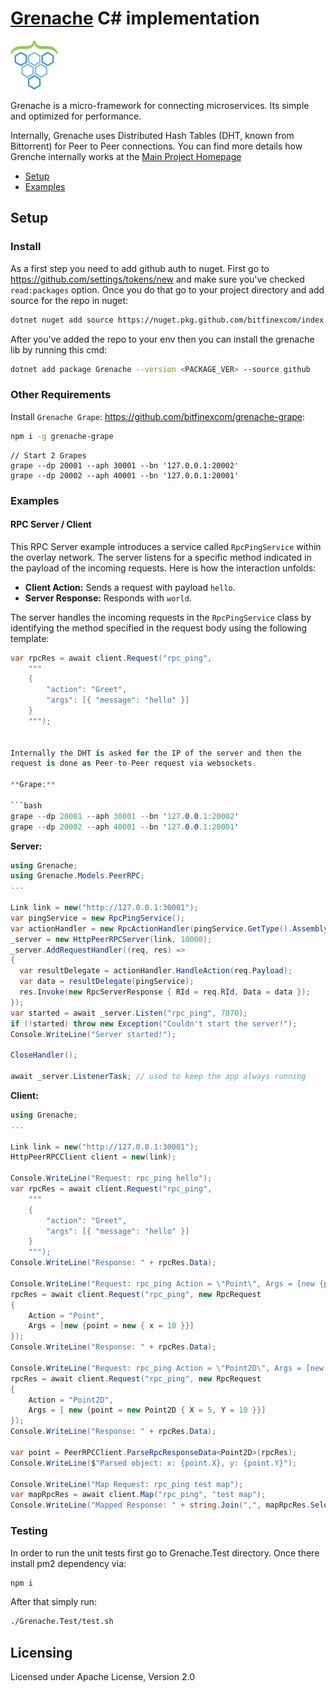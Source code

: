 # [Grenache](https://github.com/bitfinexcom/grenache) C# implementation

<img src="./packageIcon.png" width="15%" />

Grenache is a micro-framework for connecting microservices. Its simple and optimized for performance.

Internally, Grenache uses Distributed Hash Tables (DHT, known from Bittorrent) for Peer to Peer connections. You can find more details how Grenche internally works at the [Main Project Homepage](https://github.com/bitfinexcom/grenache)

 - [Setup](#setup)
 - [Examples](#examples)

## Setup

### Install

As a first step you need to add github auth to nuget. First go to https://github.com/settings/tokens/new and make sure you've checked `read:packages` option. Once you do that go to your project directory and add source for the repo in nuget:

```bash
dotnet nuget add source https://nuget.pkg.github.com/bitfinexcom/index.json ---name github --username <YOUR_GITHUB_USERNAME> --password <YOUR_GENERATED_TOKEN> --store-password-in-clear-text
```

After you've added the repo to your env then you can install the grenache lib by running this cmd:
```bash
dotnet add package Grenache --version <PACKAGE_VER> --source github
```

### Other Requirements

Install `Grenache Grape`: https://github.com/bitfinexcom/grenache-grape:

```bash
npm i -g grenache-grape
```

```
// Start 2 Grapes
grape --dp 20001 --aph 30001 --bn '127.0.0.1:20002'
grape --dp 20002 --aph 40001 --bn '127.0.0.1:20001'
```

### Examples

#### RPC Server / Client

This RPC Server example introduces a service called `RpcPingService` within the overlay network. The server listens for a specific method indicated in the payload of the incoming requests. Here is how the interaction unfolds:

- **Client Action:** Sends a request with payload `hello`.
- **Server Response:** Responds with `world`.

The server handles the incoming requests in the `RpcPingService` class by identifying the method specified in the request body using the following template:

```csharp
var rpcRes = await client.Request("rpc_ping",
    """
    {
        "action": "Greet",
        "args": [{ "message": "hello" }]
    }
    """);


Internally the DHT is asked for the IP of the server and then the
request is done as Peer-to-Peer request via websockets.

**Grape:**

```bash
grape --dp 20001 --aph 30001 --bn '127.0.0.1:20002'
grape --dp 20002 --aph 40001 --bn '127.0.0.1:20001'
```

**Server:**

```csharp
using Grenache;
using Grenache.Models.PeerRPC;
...

Link link = new("http://127.0.0.1:30001");
var pingService = new RpcPingService();
var actionHandler = new RpcActionHandler(pingService.GetType().Assembly);
_server = new HttpPeerRPCServer(link, 10000);
_server.AddRequestHandler((req, res) =>
{
  var resultDelegate = actionHandler.HandleAction(req.Payload);
  var data = resultDelegate(pingService);
  res.Invoke(new RpcServerResponse { RId = req.RId, Data = data });
});
var started = await _server.Listen("rpc_ping", 7070);
if (!started) throw new Exception("Couldn't start the server!");
Console.WriteLine("Server started!");

CloseHandler();

await _server.ListenerTask; // used to keep the app always running

```

**Client:**

```csharp
using Grenache;
...

Link link = new("http://127.0.0.1:30001");
HttpPeerRPCClient client = new(link);

Console.WriteLine("Request: rpc_ping hello");
var rpcRes = await client.Request("rpc_ping",
    """
    {
        "action": "Greet",
        "args": [{ "message": "hello" }]
    }
    """);
Console.WriteLine("Response: " + rpcRes.Data);

Console.WriteLine("Request: rpc_ping Action = \"Point\", Args = [new {point = new { x = \"10\" }}] Multiplies by 5");
rpcRes = await client.Request("rpc_ping", new RpcRequest
{
    Action = "Point", 
    Args = [new {point = new { x = 10 }}]
});
Console.WriteLine("Response: " + rpcRes.Data);

Console.WriteLine("Request: rpc_ping Action = \"Point2D\", Args = [new {point = new Point2D { X = \"5\", Y = \"10\" }}] Multiplies by 3");
rpcRes = await client.Request("rpc_ping", new RpcRequest
{
    Action = "Point2D",
    Args = [ new {point = new Point2D { X = 5, Y = 10 }}]
});
Console.WriteLine("Response: " + rpcRes.Data);

var point = PeerRPCClient.ParseRpcResponseData<Point2D>(rpcRes);
Console.WriteLine($"Parsed object: x: {point.X}, y: {point.Y}");

Console.WriteLine("Map Request: rpc_ping test map");
var mapRpcRes = await client.Map("rpc_ping", "test map");
Console.WriteLine("Mapped Response: " + string.Join(",", mapRpcRes.Select(x => x.Data)));

```

### Testing

In order to run the unit tests first go to Grenache.Test directory. Once there install pm2 dependency via:
```bash
npm i
```

After that simply run:
```bash
./Grenache.Test/test.sh
```

## Licensing
Licensed under Apache License, Version 2.0
